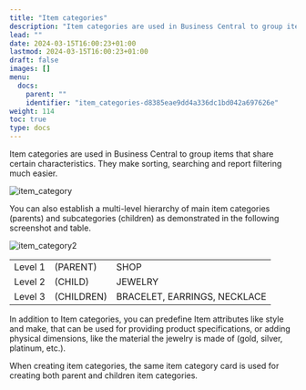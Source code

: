 ```yaml
---
title: "Item categories"
description: "Item categories are used in Business Central to group items that share certain characteristics. They make sorting, searching and report filtering much easier."
lead: ""
date: 2024-03-15T16:00:23+01:00
lastmod: 2024-03-15T16:00:23+01:00
draft: false
images: []
menu:
  docs:
    parent: ""
    identifier: "item_categories-d8385eae9dd4a336dc1bd042a697626e"
weight: 114
toc: true
type: docs
---
```


Item categories are used in Business Central to group items that share certain characteristics. They make sorting, searching and report filtering much easier.   

![item_category](item_category.png)

You can also establish a multi-level hierarchy of main item categories (parents) and subcategories (children) as demonstrated in the following screenshot and table. 

![item_category2](item_category2.PNG)

|          |           |           |
| ----------- | ----------- | ----------- |
| Level 1 | (PARENT) | SHOP |
| Level 2 | (CHILD)	| JEWELRY | 
| Level 3 | (CHILDREN) | BRACELET, EARRINGS, NECKLACE |

In addition to Item categories, you can predefine Item attributes like style and make, that can be used for providing product specifications, or adding physical dimensions, like the material the jewelry is made of (gold, silver, platinum, etc.).

When creating item categories, the same item category card is used for creating both parent and children item categories.